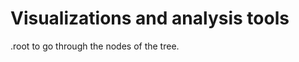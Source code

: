 # Visualizations and analysis tools 

<!-- TODO: Write this section -->


.root to go through the nodes of the tree.


